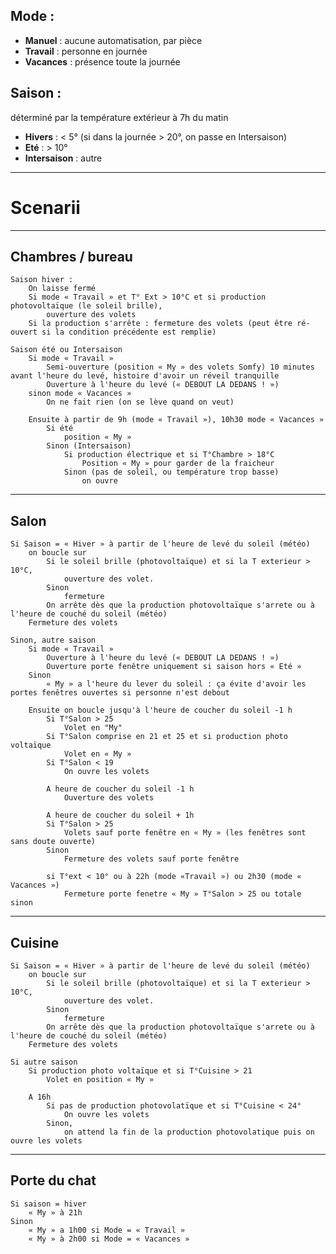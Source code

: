 Mode :
------
 - **Manuel** : aucune automatisation, par pièce
 - **Travail** : personne en journée
 - **Vacances** : présence toute la journée

Saison :
--------
déterminé par la température extérieur à 7h du matin
 - **Hivers** : < 5° (si dans la journée > 20°, on passe en Intersaison)
 - **Eté** : > 10° 	
 - **Intersaison** : autre

----------
Scenarii
========
----------
Chambres / bureau
-----------------
	Saison hiver :
		On laisse fermé
		Si mode « Travail » et T° Ext > 10°C et si production photovoltaïque (le soleil brille),
			ouverture des volets
		Si la production s'arrête : fermeture des volets (peut être ré-ouvert si la condition précédente est remplie)

	Saison été ou Intersaison
		Si mode « Travail »
			Semi-ouverture (position « My » des volets Somfy) 10 minutes avant l'heure du levé, histoire d'avoir un réveil tranquille
			Ouverture à l'heure du levé (« DEBOUT LA DEDANS ! »)
		sinon mode « Vacances »
			On ne fait rien (on se lève quand on veut)

		Ensuite à partir de 9h (mode « Travail »), 10h30 mode « Vacances »
			Si été
				position « My »
			Sinon (Intersaison)
				Si production électrique et si T°Chambre > 18°C
					Position « My » pour garder de la fraicheur
				Sinon (pas de soleil, ou température trop basse)
					on ouvre

----------
Salon
-----
	Si Saison = « Hiver » à partir de l'heure de levé du soleil (météo)
		on boucle sur
			Si le soleil brille (photovoltaïque) et si la T exterieur > 10°C,
				ouverture des volet.
			Sinon
				fermeture
			On arrête dès que la production photovoltaïque s'arrete ou à l'heure de couché du soleil (météo)
		Fermeture des volets

	Sinon, autre saison
		Si mode « Travail »
			Ouverture à l'heure du levé (« DEBOUT LA DEDANS ! »)
			Ouverture porte fenêtre uniquement si saison hors « Eté »
		Sinon
			« My » a l'heure du lever du soleil : ça évite d'avoir les portes fenêtres ouvertes si personne n'est debout

		Ensuite on boucle jusqu'à l'heure de coucher du soleil -1 h
			Si T°Salon > 25
				Volet en "My"
			Si T°Salon comprise en 21 et 25 et si production photo voltaïque
				Volet en « My »
			Si T°Salon < 19
				On ouvre les volets

			A heure de coucher du soleil -1 h
				Ouverture des volets

			A heure de coucher du soleil + 1h
			Si T°Salon > 25
				Volets sauf porte fenêtre en « My » (les fenêtres sont sans doute ouverte)
			Sinon
				Fermeture des volets sauf porte fenêtre

			si T°ext < 10° ou à 22h (mode «Travail ») ou 2h30 (mode « Vacances »)
				Fermeture porte fenetre « My » T°Salon > 25 ou totale sinon


----------
Cuisine
-------
	Si Saison = « Hiver » à partir de l'heure de levé du soleil (météo)
		on boucle sur
			Si le soleil brille (photovoltaïque) et si la T exterieur > 10°C,
				ouverture des volet.
			Sinon
				fermeture
			On arrête dès que la production photovoltaïque s'arrete ou à l'heure de couché du soleil (météo)
		Fermeture des volets

	Si autre saison
		Si production photo voltaïque et si T°Cuisine > 21
			Volet en position « My »

		A 16h
			Si pas de production photovolatïque et si T°Cuisine < 24°
				On ouvre les volets
			Sinon,
				on attend la fin de la production photovolatique puis on ouvre les volets

----------
Porte du chat
-------------
	Si saison = hiver
		« My » à 21h
	Sinon
		« My » a 1h00 si Mode = « Travail »
		« My » à 2h00 si Mode = « Vacances »
